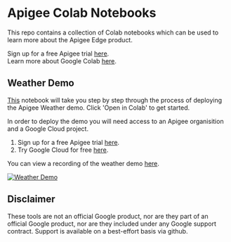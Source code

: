 # Apigee Colab Notebooks

This repo contains a collection of Colab notebooks which can be used to learn more about the Apigee Edge product.

Sign up for a free Apigee trial [here](https://apigee.com/about/cp/apigee-edge-free-trial).  
Learn more about Google Colab [here](https://colab.research.google.com/).

## Weather Demo
[This](https://github.com/markjkelly/apigee-notebooks/blob/master/demo-files/weather-demo/weather_demo_deployment.ipynb) notebook will take you step by step through the process of deploying the Apigee Weather demo.
Click 'Open in Colab' to get started.

In order to deploy the demo you will need access to an Apigee organisition and a Google Cloud project.

1. Sign up for a free Apigee trial [here](https://apigee.com/about/cp/apigee-edge-free-trial).  
2. Try Google Cloud for free [here](https://console.cloud.google.com/freetrial).

You can view a recording of the weather demo [here](https://youtu.be/l7oabYEFSA8?t=519).

[![Weather Demo](http://img.youtube.com/vi/l7oabYEFSA8/0.jpg)](http://www.youtube.com/watch?v=l7oabYEFSA8?t=519)

## Disclaimer
These tools are not an official Google product, nor are they part of an official Google product, nor are they included under any Google support contract.
Support is available on a best-effort basis via github.
